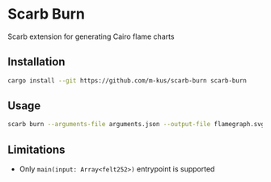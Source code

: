 # Scarb Burn

Scarb extension for generating Cairo flame charts

## Installation

```bash
cargo install --git https://github.com/m-kus/scarb-burn scarb-burn
```

## Usage

```bash
scarb burn --arguments-file arguments.json --output-file flamegraph.svg --open-in-browser
```

## Limitations

- Only `main(input: Array<felt252>)` entrypoint is supported